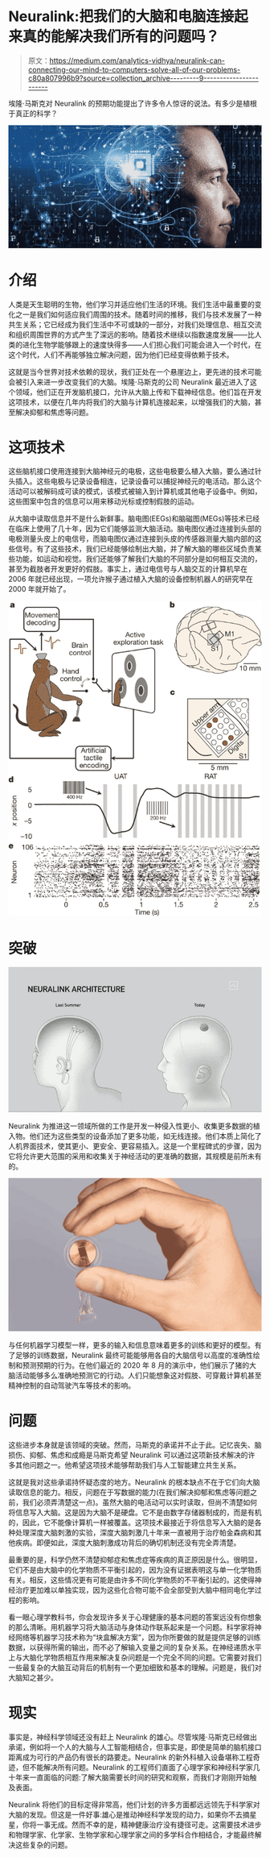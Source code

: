 # Neuralink:把我们的大脑和电脑连接起来真的能解决我们所有的问题吗？

> 原文：<https://medium.com/analytics-vidhya/neuralink-can-connecting-our-mind-to-computers-solve-all-of-our-problems-c80a807996b9?source=collection_archive---------9----------------------->

埃隆·马斯克对 Neuralink 的预期功能提出了许多令人惊讶的说法。有多少是植根于真正的科学？

![](img/1288925364442f593b3d928d3c8d5af3.png)

# 介绍

人类是天生聪明的生物，他们学习并适应他们生活的环境。我们生活中最重要的变化之一是我们如何适应我们周围的技术。随着时间的推移，我们与技术发展了一种共生关系；它已经成为我们生活中不可或缺的一部分，对我们处理信息、相互交流和组织周围世界的方式产生了深远的影响。随着技术继续以指数速度发展——比人类的进化生物学能够跟上的速度快得多——人们担心我们可能会进入一个时代，在这个时代，人们不再能够独立解决问题，因为他们已经变得依赖于技术。

这就是当今世界对技术依赖的现状，我们正处在一个悬崖边上，更先进的技术可能会被引入来进一步改变我们的大脑。埃隆·马斯克的公司 Neuralink 最近进入了这个领域，他们正在开发脑机接口，允许从大脑上传和下载神经信息。他们旨在开发这项技术，以便在几年内将我们的大脑与计算机连接起来，以增强我们的大脑，甚至解决抑郁和焦虑等问题。

# 这项技术

这些脑机接口使用连接到大脑神经元的电极，这些电极要么植入大脑，要么通过针头插入。这些电极与记录设备相连，记录设备可以捕捉神经元的电活动。那么这个活动可以被解码成可读的模式，该模式被输入到计算机或其他电子设备中。例如，这些图案中包含的信息可以用来移动光标或控制假肢的运动。

从大脑中读取信息并不是什么新鲜事。脑电图(EEGs)和脑磁图(MEGs)等技术已经在临床上使用了几十年，因为它们能够监测大脑活动。脑电图仪通过连接到头部的电极测量头皮上的电信号，而脑电图仪通过连接到头皮的传感器测量大脑内部的这些信号。有了这些技术，我们已经能够绘制出大脑，并了解大脑的哪些区域负责某些功能，如运动和视觉。我们还能够了解我们大脑的不同部分是如何相互交流的，甚至为截肢者开发更好的假肢。事实上，通过电信号与人脑交互的计算机早在 2006 年就已经出现，一项允许猴子通过植入大脑的设备控制机器人的研究早在 2000 年就开始了。

![](img/a8bf3d07067aa75fff6025ab7182c8ae.png)

# 突破

![](img/ff7833bb58ccabc966f89e2d7d8ed00d.png)

Neuralink 为推进这一领域所做的工作是开发一种侵入性更小、收集更多数据的植入物。他们还为这些类型的设备添加了更多功能，如无线连接。他们本质上简化了人机界面技术，使其更小、更安全、更容易插入。这是一个里程碑式的步骤，因为它将允许更大范围的采用和收集关于神经活动的更准确的数据，其规模是前所未有的。

![](img/35ab0ec74a4775dacad89b8e55d1a702.png)

与任何机器学习模型一样，更多的输入和信息意味着更多的训练和更好的模型。有了足够的训练数据，Neuralink 最终可能能够用各自的大脑信号以高度的准确性绘制和预测预期的行为。在他们最近的 2020 年 8 月的演示中，他们展示了猪的大脑活动能够多么准确地预测它的行动。人们只能想象这对假肢、可穿戴计算机甚至精神控制的自动驾驶汽车等技术的影响。

# 问题

这些进步本身就是该领域的突破。然而，马斯克的承诺并不止于此。记忆丧失、脑损伤、抑郁、焦虑和成瘾是马斯克希望 Neuralink 可以通过这项新技术解决的许多其他问题之一。他希望这项技术能够帮助我们与人工智能建立共生关系。

这就是我对这些承诺持怀疑态度的地方。Neuralink 的根本缺点不在于它们向大脑读取信息的能力。相反，问题在于写数据的能力(在我们解决抑郁和焦虑等问题之前，我们必须弄清楚这一点)。虽然大脑的电活动可以实时读取，但尚不清楚如何将信息写入大脑。这是因为大脑不是硬盘。它不是由数字存储器制成的，而是有机的，因此，它不能像计算机一样被覆盖。这项技术最接近于将信息写入大脑的是各种处理深度大脑刺激的实验，深度大脑刺激几十年来一直被用于治疗帕金森病和其他疾病。即便如此，深度大脑刺激成功背后的确切机制还没有完全弄清楚。

最重要的是，科学仍然不清楚抑郁症和焦虑症等疾病的真正原因是什么。很明显，它们不是由大脑中的化学物质不平衡引起的，因为没有证据表明这与单一化学物质有关。相反，这些情况更有可能是由许多不同化学物质的不平衡引起的。这使得神经治疗更加难以单独实现，因为这些化合物可能不会全部受到大脑中相同电化学过程的影响。

看一眼心理学教科书，你会发现许多关于心理健康的基本问题的答案远没有你想象的那么清晰。用机器学习将大脑活动与身体动作联系起来是一个问题。科学家将神经网络等机器学习技术称为“块盒解决方案”，因为你所要做的就是提供足够的训练数据，以获得所需的输出，而不必了解输入变量之间的复杂关系。在神经递质水平上与大脑化学物质相互作用来解决复杂问题是一个完全不同的问题。它需要对我们一些最复杂的大脑互动背后的机制有一个更加细致和基本的理解。问题是，我们对大脑知之甚少。

# 现实

事实是，神经科学领域还没有赶上 Neuralink 的雄心。尽管埃隆·马斯克已经做出承诺，例如将一个人的大脑与人工智能相结合，但事实是，即使是简单的脑机接口距离成为可行的产品仍有很长的路要走。Neuralink 的新外科植入设备堪称工程奇迹，但不能解决所有问题。Neuralink 的工程师们直面了心理学家和神经科学家几十年来一直面临的问题:了解大脑需要长时间的研究和观察，而我们才刚刚开始触及表面。

Neuralink 将他们的目标定得非常高，他们计划的许多方面都远远领先于科学家对大脑的发现。但这是一件好事:雄心是推动神经科学发现的动力，如果你不去摘星星，你将一事无成。然而不幸的是，精神健康治疗没有捷径可走。这需要技术进步和物理学家、化学家、生物学家和心理学家之间的多学科合作相结合，才能最终解决这些复杂的问题。